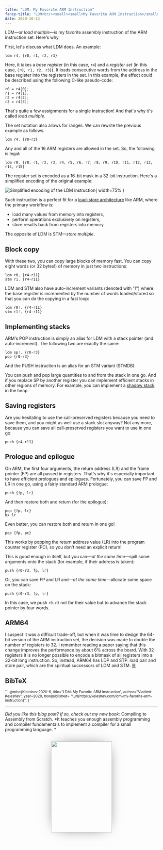 ```yaml
---
title: "LDM: My Favorite ARM Instruction"
fancy-title: "LDM<br/><small><small>My Favorite ARM Instruction</small></small>"
date: 2020-10-13
---
```



LDM—or *load multiple*—is my favorite assembly instruction of the ARM instruction set.
Here's why.

First, let's discuss what LDM does.
An example:

    ldm r4, {r0, r1, r2, r3}

Here, it takes a *base register* (in this case, `r4`) and a *register set* (in this case, `{r0, r1, r2, r3}`).
It loads consecutive words from the address in the base register into the registers in the set.
In this example, the effect could be described using the following C-like pseudo-code:

    r0 = r4[0];
    r1 = r4[1];
    r2 = r4[2];
    r3 = r4[3];

That's quite a few assignments for a single instruction!
And that's why it's called *load multiple*.

The set notation also allows for ranges.
We can rewrite the previous example as follows:

    ldm r4, {r0-r3}

Any and all of the 16 ARM registers are allowed in the set.
So, the following is legal:

    ldm r0, {r0, r1, r2, r3, r4, r5, r6, r7, r8, r9, r10, r11, r12, r13, r14, r15}

The register set is encoded as a 16-bit mask in a 32-bit instruction.
Here's a simplified encoding of the original example:


![Simplified encoding of the LDM instruction](./ldm-encoding-arm.svg){ width=75% }


Such instruction is a perfect fit for a [load-store architecture](https://en.wikipedia.org/wiki/Load%E2%80%93store_architecture) like ARM, where the primary workflow is:

* load many values from memory into registers,
* perform operations exclusively on registers,
* store results back from registers into memory.

The opposite of LDM is STM—*store multiple*.

<!---Since both of them operate on *sets* of registers (which are implemented as bit masks), you can't directly select the order in which the values are loaded or stored.
The set `{r0, r1, r2}` is the same as `{r2, r1, r0}`.
That's why-->


## Block copy

With these two, you can copy large blocks of memory fast.
You can copy eight words (or 32 bytes!) of memory in just two instructions:

    ldm r0, {r4-r11}
    stm r1, {r4-r11}

LDM and STM also have auto-increment variants (denoted with "!") where the base register is incremented by the number of words loaded/stored so that you can do the copying in a fast loop:

    ldm r0!, {r4-r11}
    stm r1!, {r4-r11}

## Implementing stacks

ARM's POP instruction is simply an alias for LDM with a stack pointer (and auto-increment).
The following two are exactly the same:

    ldm sp!, {r0-r3}
    pop {r0-r3}

And the PUSH instruction is an alias for an STM variant (STMDB).

You can push and pop large quantities to and from the stack in one go.
And if you replace SP by another register you can implement efficient stacks in other regions of memory.
For example, you can implement a [shadow stack](https://en.wikipedia.org/wiki/Shadow_stack) in the heap.

## Saving registers

Are you hesitating to use the call-preserved registers because you need to save them, and you might as well use a stack slot anyway?
Not any more, because you can save all call-preserved registers you want to use in one go:

    push {r4-r11}

## Prologue and epilogue

On ARM, the first four arguments, the return address (LR) and the frame pointer (FP) are all passed in registers.
That's why it's especially important to have efficient prologues and epilogues.
Fortunately, you can save FP and LR in one go, using a fairly standard ARM prologue:

    push {fp, lr}

And then restore both and return (for the epilogue):

    pop {fp, lr}
    bx lr

Even better, you can restore both and return in one go!

    pop {fp, pc}

This works by popping the return address value (LR) into the program counter register (PC), so you don't need an explicit return!

This is good enough in itself, but you can—*at the same time*—spill some arguments onto the stack (for example, if their address is taken):

    push {r0-r3, fp, lr}

Or, you can save FP and LR and—*at the same time*—allocate some space on the stack:

    push {r0-r3, fp, lr}

In this case, we push `r0-r3` not for their value but to advance the stack pointer by four words.

## ARM64

I suspect it was a difficult trade-off, but when it was time to design the 64-bit version of the ARM instruction set, the decision was made to double the number of registers to 32.
I remember reading a paper saying that this change improves the performance by about 6% across the board.
With 32 registers it is no longer possible to encode a bitmask of all registers into a 32-bit long instruction.
So, instead, ARM64 has LDP and STP: load pair and store pair, which are the spiritual successors of LDM and STM.
[☰](/ "Home")

## BibTeX

<small> 
```       
@misc{Keleshev:2020-6,
  title="LDM: My Favorite ARM Instruction",
  author="Vladimir Keleshev",
  year=2020,
  howpublished=
    "\url{https://keleshev.com/ldm-my-favorite-arm-instruction}",
}     
```
</small>

* * *

*Did you like this blog post? If so, check out my new book:* Compiling to Assembly from Scratch. *It teaches you enough assembly programming and compiler fundamentals to implement a compiler for a small programming language.
*

<br/>
<div style="text-align: center; line-height: 0px">
  <a href="/compiling-to-assembly-from-scratch"
       style="border-bottom: none; font-size: 0">
    <img alt="Compiling to Assembly from Scratch, the book by Vladimir Keleshev"
          src="/compiling-to-assembly-from-scratch.jpg"
          style="box-shadow: rgb(0, 0, 0) 0px 0px 46px -23px"
          width=200 height=300 />
  </a>
</div>


